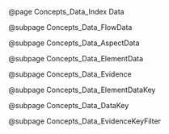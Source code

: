 @page Concepts_Data_Index Data

@subpage Concepts_Data_FlowData

@subpage Concepts_Data_AspectData

@subpage Concepts_Data_ElementData

@subpage Concepts_Data_Evidence

@subpage Concepts_Data_ElementDataKey

@subpage Concepts_Data_DataKey

@subpage Concepts_Data_EvidenceKeyFilter
